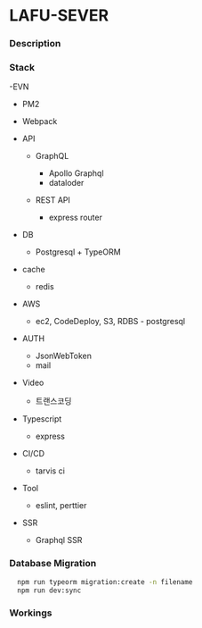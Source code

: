 # LAFU-SEVER

### Description

### Stack

-EVN 
 - PM2
 - Webpack

- API
  - GraphQL
    - Apollo Graphql
    - dataloder

  - REST API
    - express router
- DB
  - Postgresql + TypeORM

- cache
  - redis

- AWS
  - ec2, CodeDeploy, S3, RDBS - postgresql

- AUTH
  - JsonWebToken
  - mail

- Video
  - 트랜스코딩

- Typescript
  - express

- CI/CD
  - tarvis ci

- Tool
  - eslint, perttier

- SSR
  - Graphql SSR



### Database Migration

```bash
  npm run typeorm migration:create -n filename
  npm run dev:sync
```

### Workings